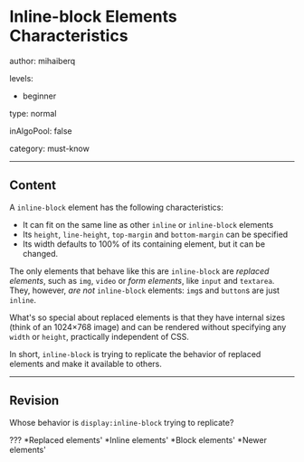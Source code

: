 # Inline-block Elements Characteristics
author: mihaiberq

levels:

  - beginner

type: normal

inAlgoPool: false

category: must-know

---
## Content

A `inline-block` element has the following characteristics:
 - It can fit on the same line as other `inline` or `inline-block` elements
 - Its `height`, `line-height`, `top-margin` and `bottom-margin` can be specified
 - Its width defaults to 100% of its containing element, but it can be changed.

The only elements that behave like this are `inline-block` are *replaced elements*, such as `img`, `video` or *form elements*, like `input` and `textarea`. They, however, *are not* `inline-block` elements: `img`s and `button`s are just `inline`.

What's so special about replaced elements is that they have internal sizes (think of an 1024×768 image) and can be rendered without specifying any `width` or `height`, practically independent of CSS.

In short, `inline-block` is trying to replicate the behavior of replaced elements and make it available to others.

---
## Revision

Whose behavior is `display:inline-block` trying to replicate?

???
*Replaced elements'
*Inline elements'
*Block elements'
*Newer elements'